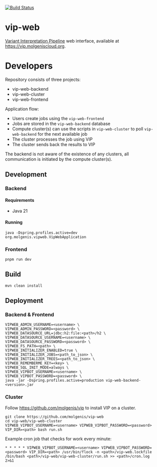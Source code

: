 [![Build Status](https://app.travis-ci.com/molgenis/vip-web.svg?branch=main)](https://app.travis-ci.com/molgenis/vip-web)

# vip-web

[Variant Interpretation Pipeline](https://molgenis.github.io/vip/) web interface, available
at https://vip.molgeniscloud.org.

# Developers

Repository consists of three projects:

- vip-web-backend
- vip-web-cluster
- vip-web-frontend

Application flow:

- Users create jobs using the `vip-web-frontend`
- Jobs are stored in the `vip-web-backend` database
- Compute cluster(s) can use the scripts in `vip-web-cluster` to poll `vip-web-backend` for the next available job
- The cluster processes the job using VIP
- The cluster sends back the results to VIP

The backend is not aware of the existence of any clusters, all communication is initiated by the compute cluster(s).

## Development

### Backend

#### Requirements
- Java 21

#### Running

```
java -Dspring.profiles.active=dev org.molgenis.vipweb.VipWebApplication
```

### Frontend

```
pnpm run dev
```

## Build

```
mvn clean install
```

## Deployment

### Backend & Frontend

```
VIPWEB_ADMIN_USERNAME=<username> \
VIPWEB_ADMIN_PASSWORD=<password> \
VIPWEB_DATASOURCE_URL=jdbc:h2:file:<path>/h2 \
VIPWEB_DATASOURCE_USERNAME=<username> \
VIPWEB_DATASOURCE_PASSWORD=<password> \
VIPWEB_FS_PATH=<path> \
VIPWEB_INITIALIZER_ENABLED=true \
VIPWEB_INITIALIZER_JOBS=<path_to_json> \
VIPWEB_INITIALIZER_TREES=<path_to_json> \
VIPWEB_REMEMBERME_KEY=<key> \
VIPWEB_SQL_INIT_MODE=always \
VIPWEB_VIPBOT_USERNAME=<username> \
VIPWEB_VIPBOT_PASSWORD=<password> \
java -jar -Dspring.profiles.active=production vip-web-backend-<version>.jar

```

### Cluster

Follow https://github.com/molgenis/vip to install VIP on a cluster.

```
git clone https://github.com/molgenis/vip-web
cd vip-web/vip-web-cluster
VIPWEB_VIPBOT_USERNAME=<username> VIPWEB_VIPBOT_PASSWORD=<password> VIP_DIR=<path> bash run.sh
```

Example cron job that checks for work every minute:

```
* * * * * VIPWEB_VIPBOT_USERNAME=<username> VIPWEB_VIPBOT_PASSWORD=<password> VIP_DIR=<path> /usr/bin/flock -n <path>/vip-web.lockfile /bin/bash <path>/vip-web/vip-web-cluster/run.sh >> <path>/cron.log 2>&1
```
